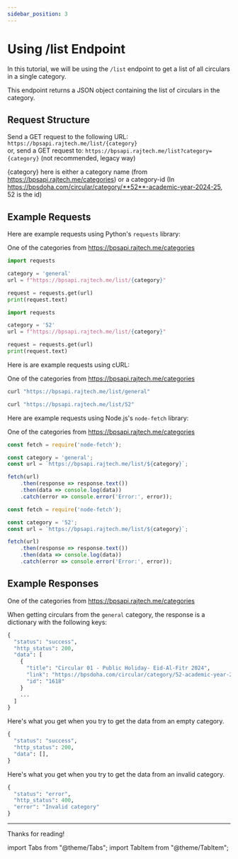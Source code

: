 ```yaml
---
sidebar_position: 3
---
```



# Using /list Endpoint

In this tutorial, we will be using the `/list` endpoint to get a list of all circulars in a single category.

This endpoint returns a JSON object containing the list of circulars in the category.


## Request Structure

Send a GET request to the following URL: `https://bpsapi.rajtech.me/list/{category}`   
or, send a GET request to: `https://bpsapi.rajtech.me/list?category={category}` (not recommended, legacy way)

{category} here is either a category name (from https://bpsapi.rajtech.me/categories) or a category-id (In https://bpsdoha.com/circular/category/**52**-academic-year-2024-25, 52 is the id)

## Example Requests

<Tabs>


<TabItem value="python" label="Python" default>

Here are example requests using Python's `requests` library:

<Tabs>
<TabItem value="category-name" label="Category Name" default>

One of the categories from https://bpsapi.rajtech.me/categories

```python
import requests

category = 'general'
url = f"https://bpsapi.rajtech.me/list/{category}"

request = requests.get(url)
print(request.text)
```

</TabItem>

<TabItem value="id" label="Category ID">

```python
import requests

category = '52'
url = f"https://bpsapi.rajtech.me/list/{category}"

request = requests.get(url)
print(request.text)
```

</TabItem>
</Tabs>

</TabItem>



<TabItem value="curl" label="cURL">

Here is are example requests using cURL:

<Tabs>
<TabItem value="category-name" label="Category Name" default>

One of the categories from https://bpsapi.rajtech.me/categories

```bash
curl "https://bpsapi.rajtech.me/list/general"
```

</TabItem>

<TabItem value="id" label="Category ID">

```bash
curl "https://bpsapi.rajtech.me/list/52"
```

</TabItem>
</Tabs>

</TabItem>



<TabItem value="nodejs" label="Node.js">

Here are example requests using Node.js's `node-fetch` library:

<Tabs>
<TabItem value="category-name" label="Category Name" default>

One of the categories from https://bpsapi.rajtech.me/categories

```js
const fetch = require('node-fetch');

const category = 'general';
const url = `https://bpsapi.rajtech.me/list/${category}`;

fetch(url)
    .then(response => response.text())
    .then(data => console.log(data))
    .catch(error => console.error('Error:', error));
```

</TabItem>
<TabItem value="id" label="Category ID">

```js
const fetch = require('node-fetch');

const category = '52';
const url = `https://bpsapi.rajtech.me/list/${category}`;

fetch(url)
    .then(response => response.text())
    .then(data => console.log(data))
    .catch(error => console.error('Error:', error));
```

</TabItem>
</Tabs>
</TabItem>



</Tabs>



## Example Responses

<Tabs>
<TabItem value="valid-category" label="Valid Category" default>

One of the categories from https://bpsapi.rajtech.me/categories

When getting circulars from the `general` category, the response is a dictionary with the following keys:

```python
{
  "status": "success",
  "http_status": 200,
  "data": [
    {
      "title": "Circular 01 - Public Holiday- Eid-Al-Fitr 2024",
      "link": "https://bpsdoha.com/circular/category/52-academic-year-2024-25?download=1618",
      "id": "1618"
    }
    ...
  ]
}
```

</TabItem>


<TabItem value="empty category" label="Empty Category">

Here's what you get when you try to get the data from an empty category.

```python
{
  "status": "success",
  "http_status": 200,
  "data": [],
}
```


</TabItem>
<TabItem value="error" label="Error">

Here's what you get when you try to get the data from an invalid category.

```python
{
  "status": "error",
  "http_status": 400,
  "error": "Invalid category"
}
```


</TabItem>

</Tabs>



---

Thanks for reading!

import Tabs			from "@theme/Tabs";
import TabItem		from "@theme/TabItem";